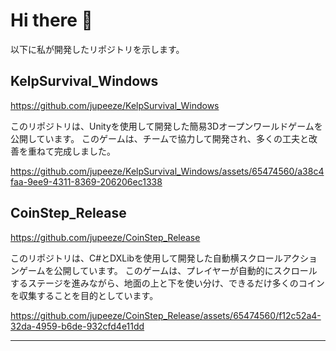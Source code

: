 # Hi there 👋

以下に私が開発したリポジトリを示します。

## KelpSurvival_Windows

https://github.com/jupeeze/KelpSurvival_Windows

このリポジトリは、Unityを使用して開発した簡易3Dオープンワールドゲームを公開しています。
このゲームは、チームで協力して開発され、多くの工夫と改善を重ねて完成しました。

https://github.com/jupeeze/KelpSurvival_Windows/assets/65474560/a38c4faa-9ee9-4311-8369-206206ec1338

## CoinStep_Release

https://github.com/jupeeze/CoinStep_Release

このリポジトリは、C#とDXLibを使用して開発した自動横スクロールアクションゲームを公開しています。
このゲームは、プレイヤーが自動的にスクロールするステージを進みながら、地面の上と下を使い分け、できるだけ多くのコインを収集することを目的としています。

https://github.com/jupeeze/CoinStep_Release/assets/65474560/f12c52a4-32da-4959-b6de-932cfd4e11dd

---


<!--
**jupeeze/jupeeze** is a ✨ _special_ ✨ repository because its `README.md` (this file) appears on your GitHub profile.

Here are some ideas to get you started:

- 🔭 I’m currently working on ...
- 🌱 I’m currently learning ...
- 👯 I’m looking to collaborate on ...
- 🤔 I’m looking for help with ...
- 💬 Ask me about ...
- 📫 How to reach me: ...
- 😄 Pronouns: ...
- ⚡ Fun fact: ...
-->
